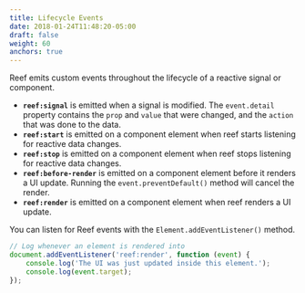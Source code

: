 ```yaml
---
title: Lifecycle Events
date: 2018-01-24T11:48:20-05:00
draft: false
weight: 60
anchors: true
---
```


Reef emits custom events throughout the lifecycle of a reactive signal or component.

- **`reef:signal`** is emitted when a signal is modified. The `event.detail` property contains the `prop` and `value` that were changed, and the `action` that was done to the data.
- **`reef:start`** is emitted on a component element when reef starts listening for reactive data changes.
- **`reef:stop`** is emitted on a component element when reef stops listening for reactive data changes.
- **`reef:before-render`** is emitted on a component element before it renders a UI update. Running the `event.preventDefault()` method will cancel the render.
- **`reef:render`** is emitted on a component element when reef renders a UI update.

You can listen for Reef events with the `Element.addEventListener()` method.

```js
// Log whenever an element is rendered into
document.addEventListener('reef:render', function (event) {
	console.log('The UI was just updated inside this element.');
	console.log(event.target);
});
```